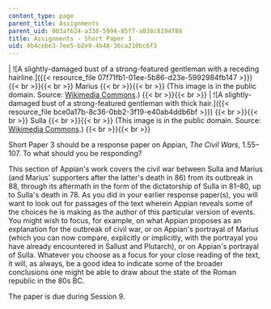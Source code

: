 ```yaml
---
content_type: page
parent_title: Assignments
parent_uid: 003af624-a338-5994-85f7-a038c8194f88
title: Assignments - Short Paper 3
uid: 4b4cebe3-7ee5-b2e9-4b48-36ca210bc6f3
---
```


| ![A slightly-damaged bust of a strong-featured gentleman with a receding hairline.]({{< resource_file 07f71fb1-01ee-5b86-d23e-5992984fb147 >}}) {{< br >}}{{< br >}} Marius {{< br >}}{{< br >}} (This image is in the public domain. Source: [Wikimedia Commons](https://commons.wikimedia.org/wiki/File:Marius_Glyptothek_Munich_319.jpg).) {{< br >}}{{< br >}}  | ![A slightly-damaged bust of a strong-featured gentleman with thick hair.]({{< resource_file bce0a17b-8c36-0bb2-3f19-e40ab4ddb6bf >}}) {{< br >}}{{< br >}} Sulla {{< br >}}{{< br >}} (This image is in the public domain. Source: [Wikimedia Commons](https://commons.wikimedia.org/wiki/File:Sulla_Glyptothek_Munich_309.jpg).) {{< br >}}{{< br >}}  

Short Paper 3 should be a response paper on Appian, _The Civil Wars_, 1.55–107. To what should you be responding?

This section of Appian's work covers the civil war between Sulla and Marius (and Marius' supporters after the latter's death in 86) from its outbreak in 88, through its aftermath in the form of the dictatorship of Sulla in 81–80, up to Sulla's death in 78. As you did in your earlier response paper(s), you will want to look out for passages of the text wherein Appian reveals some of the choices he is making as the author of this particular version of events. You might wish to focus, for example, on what Appian proposes as an explanation for the outbreak of civil war, or on Appian's portrayal of Marius (which you can now compare, explicitly or implicitly, with the portrayal you have already encountered in Sallust and Plutarch), or on Appian's portrayal of Sulla. Whatever you choose as a focus for your close reading of the text, it will, as always, be a good idea to indicate some of the broader conclusions one might be able to draw about the state of the Roman republic in the 80s BC.

The paper is due during Session 9.